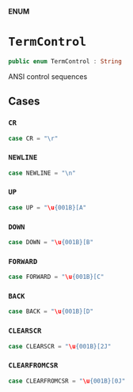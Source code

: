 **ENUM**

# `TermControl`

```swift
public enum TermControl : String
```

ANSI control sequences

## Cases
### `CR`

```swift
case CR = "\r"
```

### `NEWLINE`

```swift
case NEWLINE = "\n"
```

### `UP`

```swift
case UP = "\u{001B}[A"
```

### `DOWN`

```swift
case DOWN = "\u{001B}[B"
```

### `FORWARD`

```swift
case FORWARD = "\u{001B}[C"
```

### `BACK`

```swift
case BACK = "\u{001B}[D"
```

### `CLEARSCR`

```swift
case CLEARSCR = "\u{001B}[2J"
```

### `CLEARFROMCSR`

```swift
case CLEARFROMCSR = "\u{001B}[0J"
```
